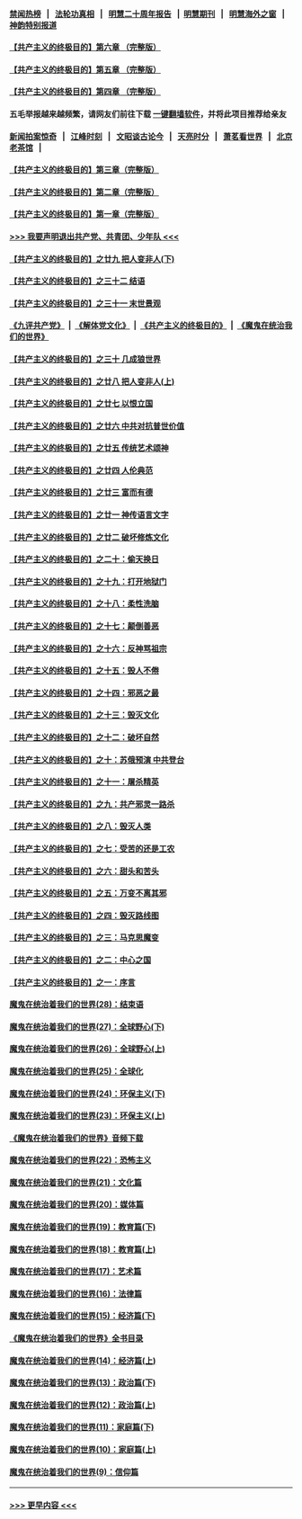 #### [禁闻热榜](热点新闻.md?=0)  &nbsp;&nbsp;|&nbsp;&nbsp; [法轮功真相](https://github.com/gfw-breaker/truth/blob/master/README.md?=0) &nbsp;&nbsp;|&nbsp;&nbsp; [明慧二十周年报告](https://github.com/gfw-breaker/mh-reports/blob/master/README.md?=0) &nbsp;&nbsp;|&nbsp;&nbsp;[明慧期刊](https://github.com/gfw-breaker/mh-qikan) &nbsp;&nbsp;|&nbsp;&nbsp; [明慧海外之窗](https://github.com/gfw-breaker/mh-news/blob/master/README.md?=0) &nbsp;&nbsp;|&nbsp;&nbsp; [神韵特别报道](https://github.com/gfw-breaker/mh-news/blob/master/shenyun.md?=0)
#### [【共产主义的终极目的】第六章 （完整版）](../pages/nsc422/n11428913.md?t=03172031) 
#### [【共产主义的终极目的】第五章 （完整版）](../pages/nsc422/n11428912.md?t=03172031) 
#### [【共产主义的终极目的】第四章 （完整版）](../pages/nsc422/n11428907.md?t=03172031) 
#### 五毛举报越来越频繁，请网友们前往下载 [一键翻墙软件](https://github.com/gfw-breaker/ssr-accounts)，并将此项目推荐给亲友
#### [新闻拍案惊奇](https://github.com/gfw-breaker/banned-news/blob/master/pages/link4.md) &nbsp;&nbsp;|&nbsp;&nbsp; [江峰时刻](https://github.com/gfw-breaker/banned-news/blob/master/pages/link4.md) &nbsp;&nbsp;|&nbsp;&nbsp; [文昭谈古论今](https://github.com/gfw-breaker/banned-news/blob/master/pages/link4.md) &nbsp;&nbsp;|&nbsp;&nbsp; [天亮时分](https://github.com/gfw-breaker/banned-news/blob/master/pages/link4.md) &nbsp;&nbsp;|&nbsp;&nbsp; [萧茗看世界](https://github.com/gfw-breaker/banned-news/blob/master/pages/link4.md) &nbsp;&nbsp;|&nbsp;&nbsp; [北京老茶馆](https://github.com/gfw-breaker/banned-news/blob/master/pages/link4.md) &nbsp;&nbsp;|&nbsp;&nbsp; 
#### [【共产主义的终极目的】第三章（完整版）](../pages/nsc422/n11428848.md?t=03172031) 
#### [【共产主义的终极目的】第二章（完整版）](../pages/nsc422/n11428831.md?t=03172031) 
#### [【共产主义的终极目的】第一章（完整版）](../pages/nsc422/n11417651.md?t=03172031) 
#### [>>> 我要声明退出共产党、共青团、少年队 <<<](https://github.com/begood0513/goodnews/blob/master/quit/letter.md) 
#### [【共产主义的终极目的】之廿九 把人变非人(下)](../pages/nsc422/n11344140.md?t=03172031) 
#### [【共产主义的终极目的】之三十二 结语](../pages/nsc422/n11360535.md?t=03172031) 
#### [【共产主义的终极目的】之三十一 末世景观](../pages/nsc422/n11351129.md?t=03172031) 
#### [《九评共产党》](https://github.com/begood0513/9ping.md/blob/master/README.md) &nbsp;|&nbsp; [《解体党文化》](../../../../jtdwh.md/blob/master/README.md)  &nbsp;|&nbsp; [《共产主义的终极目的》](../../../../gczydzjmd.md/blob/master/README.md) &nbsp;|&nbsp; [《魔鬼在统治我们的世界》](../../../../mgztzwmdsj.md/blob/master/README.md) 
#### [【共产主义的终极目的】之三十 几成狼世界](../pages/nsc422/n11348280.md?t=03172031) 
#### [【共产主义的终极目的】之廿八 把人变非人(上)](../pages/nsc422/n11340492.md?t=03172031) 
#### [【共产主义的终极目的】之廿七 以恨立国](../pages/nsc422/n11336944.md?t=03172031) 
#### [【共产主义的终极目的】之廿六 中共对抗普世价值](../pages/nsc422/n11324785.md?t=03172031) 
#### [【共产主义的终极目的】之廿五 传统艺术颂神](../pages/nsc422/n11296396.md?t=03172031) 
#### [【共产主义的终极目的】之廿四 人伦典范](../pages/nsc422/n11296397.md?t=03172031) 
#### [【共产主义的终极目的】之廿三 富而有德](../pages/nsc422/n11283598.md?t=03172031) 
#### [【共产主义的终极目的】之廿一 神传语言文字](../pages/nsc422/n11263265.md?t=03172031) 
#### [【共产主义的终极目的】之廿二 破坏修炼文化](../pages/nsc422/n11245728.md?t=03172031) 
#### [【共产主义的终极目的】之二十：偷天换日](../pages/nsc422/n11238846.md?t=03172031) 
#### [【共产主义的终极目的】之十九：打开地狱门](../pages/nsc422/n11206376.md?t=03172031) 
#### [【共产主义的终极目的】之十八：柔性洗脑](../pages/nsc422/n11199994.md?t=03172031) 
#### [【共产主义的终极目的】之十七：颠倒善恶](../pages/nsc422/n11179782.md?t=03172031) 
#### [【共产主义的终极目的】之十六：反神骂祖宗](../pages/nsc422/n11166798.md?t=03172031) 
#### [【共产主义的终极目的】之十五：毁人不倦](../pages/nsc422/n11166792.md?t=03172031) 
#### [【共产主义的终极目的】之十四：邪恶之最](../pages/nsc422/n11150249.md?t=03172031) 
#### [【共产主义的终极目的】之十三：毁灭文化](../pages/nsc422/n11135227.md?t=03172031) 
#### [【共产主义的终极目的】之十二：破坏自然](../pages/nsc422/n11135214.md?t=03172031) 
#### [【共产主义的终极目的】之十：苏俄预演 中共登台](../pages/nsc422/n11118424.md?t=03172031) 
#### [【共产主义的终极目的】之十一：屠杀精英](../pages/nsc422/n11118442.md?t=03172031) 
#### [【共产主义的终极目的】之九：共产邪灵一路杀](../pages/nsc422/n11114139.md?t=03172031) 
#### [【共产主义的终极目的】之八：毁灭人类](../pages/nsc422/n11108503.md?t=03172031) 
#### [【共产主义的终极目的】之七：受苦的还是工农](../pages/nsc422/n11101809.md?t=03172031) 
#### [【共产主义的终极目的】之六：甜头和苦头](../pages/nsc422/n11096971.md?t=03172031) 
#### [【共产主义的终极目的】之五：万变不离其邪](../pages/nsc422/n11091285.md?t=03172031) 
#### [【共产主义的终极目的】之四：毁灭路线图](../pages/nsc422/n11086284.md?t=03172031) 
#### [【共产主义的终极目的】之三：马克思魔变](../pages/nsc422/n11061941.md?t=03172031) 
#### [【共产主义的终极目的】之二：中心之国](../pages/nsc422/n11047728.md?t=03172031) 
#### [【共产主义的终极目的】之一：序言](../pages/nsc422/n11086077.md?t=03172031) 
#### [魔鬼在统治着我们的世界(28)：结束语](../pages/nsc422/n10936246.md?t=03172031) 
#### [魔鬼在统治着我们的世界(27)：全球野心(下)](../pages/nsc422/n10928319.md?t=03172031) 
#### [魔鬼在统治着我们的世界(26)：全球野心(上)](../pages/nsc422/n10900318.md?t=03172031) 
#### [魔鬼在统治着我们的世界(25)：全球化](../pages/nsc422/n10788205.md?t=03172031) 
#### [魔鬼在统治着我们的世界(24)：环保主义(下)](../pages/nsc422/n10695307.md?t=03172031) 
#### [魔鬼在统治着我们的世界(23)：环保主义(上)](../pages/nsc422/n10688613.md?t=03172031) 
#### [《魔鬼在统治着我们的世界》音频下载](../pages/nsc422/n10635553.md?t=03172031) 
#### [魔鬼在统治着我们的世界(22)：恐怖主义](../pages/nsc422/n10614727.md?t=03172031) 
#### [魔鬼在统治着我们的世界(21)：文化篇](../pages/nsc422/n10597706.md?t=03172031) 
#### [魔鬼在统治着我们的世界(20)：媒体篇](../pages/nsc422/n10586579.md?t=03172031) 
#### [魔鬼在统治着我们的世界(19)：教育篇(下)](../pages/nsc422/n10564808.md?t=03172031) 
#### [魔鬼在统治着我们的世界(18)：教育篇(上)](../pages/nsc422/n10526970.md?t=03172031) 
#### [魔鬼在统治着我们的世界(17)：艺术篇](../pages/nsc422/n10499093.md?t=03172031) 
#### [魔鬼在统治着我们的世界(16)：法律篇](../pages/nsc422/n10485969.md?t=03172031) 
#### [魔鬼在统治着我们的世界(15)：经济篇(下)](../pages/nsc422/n10469975.md?t=03172031) 
#### [《魔鬼在统治着我们的世界》全书目录](../pages/nsc422/n10464261.md?t=03172031) 
#### [魔鬼在统治着我们的世界(14)：经济篇(上)](../pages/nsc422/n10457370.md?t=03172031) 
#### [魔鬼在统治着我们的世界(13)：政治篇(下)](../pages/nsc422/n10448270.md?t=03172031) 
#### [魔鬼在统治着我们的世界(12)：政治篇(上)](../pages/nsc422/n10444576.md?t=03172031) 
#### [魔鬼在统治着我们的世界(11)：家庭篇(下)](../pages/nsc422/n10440961.md?t=03172031) 
#### [魔鬼在统治着我们的世界(10)：家庭篇(上)](../pages/nsc422/n10435448.md?t=03172031) 
#### [魔鬼在统治着我们的世界(9)：信仰篇](../pages/nsc422/n10432159.md?t=03172031) 

----
#### [ >>> 更早内容 <<< ](../indexes/nsc422-earlier.md)
